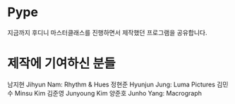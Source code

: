 # Pype
지금까지 후디니 마스터클래스를 진행하면서 제작했던 프로그램을 공유합니다. 

# 제작에 기여하신 분들
남지현 Jihyun Nam: Rhythm & Hues
정현준 Hyunjun Jung: Luma Pictures
김민수 Minsu Kim
김준영 Junyoung Kim
양준호 Junho Yang: Macrograph
